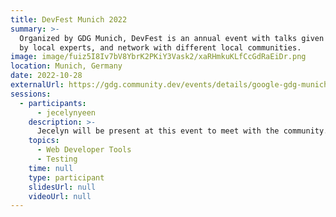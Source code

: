```yaml
---
title: DevFest Munich 2022
summary: >-
  Organized by GDG Munich, DevFest is an annual event with talks given
  by local experts, and network with different local communities.
image: image/fuiz5I8Iv7bV8YbrK2PKiY3Vask2/xaRHmkuKLfCcGdRaEiDr.png
location: Munich, Germany
date: 2022-10-28
externalUrl: https://gdg.community.dev/events/details/google-gdg-munich-presents-devfest-munich-2022/
sessions:
  - participants:
      - jecelynyeen
    description: >-
      Jecelyn will be present at this event to meet with the community.
    topics:
      - Web Developer Tools
      - Testing
    time: null
    type: participant
    slidesUrl: null
    videoUrl: null
---
```

